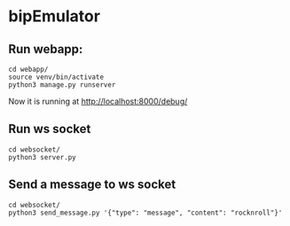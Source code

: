 # bipEmulator

## Run webapp:

```
cd webapp/
source venv/bin/activate
python3 manage.py runserver
```

Now it is running at [http://localhost:8000/debug/](http://localhost:8000/debug/)

## Run ws socket

```
cd websocket/
python3 server.py
```

## Send a message to ws socket

```
cd websocket/
python3 send_message.py '{"type": "message", "content": "rocknroll"}'
```
